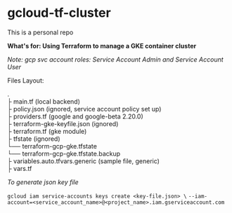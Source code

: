 # gcloud-tf-cluster

This is a personal repo

**What's for: Using Terraform to manage a GKE container cluster**

*Note: gcp svc account roles: Service Account Admin and Service Account User*

Files Layout:

.  <br />
├ main.tf (local backend) <br />
├ policy.json (ignored, service account policy set up) <br />
├ providers.tf (google and google-beta 2.20.0) <br />
├ terraform-gke-keyfile.json (ignored) <br />
├ terraform.tf (gke module) <br />
├ tfstate (ignored) <br />
   	└── terraform-gcp-gke.tfstate <br />
	   └── terraform-gcp-gke.tfstate.backup <br />
├ variables.auto.tfvars.generic (sample file, generic) <br />
├ vars.tf <br />

*To generate json key file*

`gcloud iam service-accounts keys create <key-file.json> \`
`--iam-account=<service_account_name>@<project_name>.iam.gserviceaccount.com`